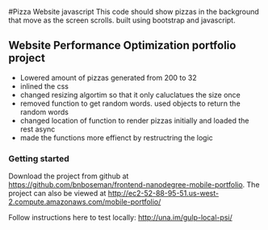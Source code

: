 #Pizza Website javascript
This code should show pizzas in the background that move as the screen scrolls. built using bootstrap and javascript.

## Website Performance Optimization portfolio project
- Lowered amount of pizzas generated from 200 to 32
- inlined the css
- changed resizing algortim so that it only caluclatues the size once
- removed function to get random words. used objects to return the random words
- changed location of function to render pizzas initially and loaded the rest async
- made the functions more effienct by restructring the logic

### Getting started
Download the project from github at https://github.com/bnboseman/frontend-nanodegree-mobile-portfolio.
The project can also be viewed at http://ec2-52-88-95-51.us-west-2.compute.amazonaws.com/mobile-portfolio/

Follow instructions here to test locally: http://una.im/gulp-local-psi/
